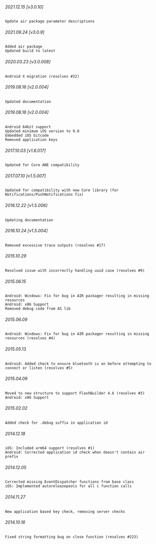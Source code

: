 ###### 2021.12.15 [v3.0.10]

```
Update air package parameter descriptions
```

###### 2021.09.24 [v3.0.9]

```
Added air package 
Updated build to latest
```



###### 2020.03.23 [v3.0.008]

```
Android X migration (resolves #22)
```


###### 2019.08.16 [v2.0.004]

```
Updated documentation
```


###### 2019.08.16 [v2.0.004]

```
Android 64bit support
Updated minimum iOS version to 9.0 
Embedded iOS bitcode
Removed application keys 
```


###### 2017.10.03 [v1.6.017]

```
Updated for Core ANE compatibility
```


###### 2017.07.10 [v1.5.007]

```
Updated for compatibility with new Core library (for Notifications/PushNotifications fix)
```


###### 2016.12.22 [v1.5.006]

```
Updating documentation
```


###### 2016.10.24 [v1.5.004]

```
Removed excessive trace outputs (resolves #17)
```


###### 2015.10.29

```
Resolved issue with incorrectly handling uuid case (resolves #9)
```


###### 2015.06.15

```
Android: Windows: Fix for bug in AIR packager resulting in missing resources
Android: x86 Support
Removed debug code from AS lib
```


###### 2015.06.09

```
Android: Windows: Fix for bug in AIR packager resulting in missing resources (resolves #4)
```


###### 2015.05.13

```
Android: Added check to ensure bluetooth is on before attempting to connect or listen (resolves #5)
```


###### 2015.04.09

```
Moved to new structure to support FlashBuilder 4.6 (resolves #3)
Android: x86 Support
```


###### 2015.02.02

```
Added check for .debug suffix in application id
```


###### 2014.12.18

```
iOS: Included arm64 support (resolves #1) 
Android: Corrected application id check when doesn't contain air prefix 
```


###### 2014.12.05

```
Corrected missing EventDispatcher functions from base class
iOS: Implemented autoreleasepools for all c function calls
```


###### 2014.11.27

```
New application based key check, removing server checks
```


###### 2014.10.16

```
Fixed string formatting bug on close function (resolves #223)
```

